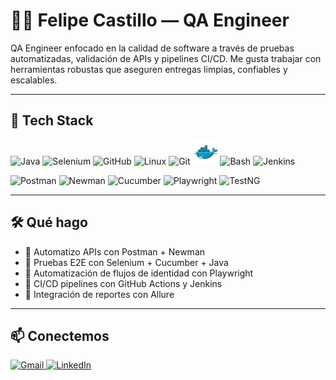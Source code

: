 # 👨‍💻 Felipe Castillo — QA Engineer

QA Engineer enfocado en la calidad de software a través de pruebas automatizadas, validación de APIs y pipelines CI/CD. Me gusta trabajar con herramientas robustas que aseguren entregas limpias, confiables y escalables.  

---

## 🧪 Tech Stack

<p align="left">
  <img src="https://cdn.jsdelivr.net/gh/devicons/devicon/icons/java/java-original.svg" alt="Java" width="40" height="40"/>
  <img src="https://cdn.jsdelivr.net/gh/devicons/devicon/icons/selenium/selenium-original.svg" alt="Selenium" width="40" height="40"/>
  <img src="https://cdn.jsdelivr.net/gh/devicons/devicon/icons/github/github-original.svg" alt="GitHub" width="40" height="40"/>
  <img src="https://cdn.jsdelivr.net/gh/devicons/devicon/icons/linux/linux-original.svg" alt="Linux" width="40" height="40"/>
  <img src="https://cdn.jsdelivr.net/gh/devicons/devicon/icons/git/git-original.svg" alt="Git" width="40" height="40"/>
  <img src="https://raw.githubusercontent.com/devicons/devicon/master/icons/docker/docker-original.svg" alt="Docker" width="40" height="40"/>
  <img src="https://cdn.jsdelivr.net/gh/devicons/devicon/icons/bash/bash-original.svg" alt="Bash" width="40" height="40"/>
  <img src="https://cdn.jsdelivr.net/gh/devicons/devicon/icons/jenkins/jenkins-original.svg" alt="Jenkins" width="40" height="40"/>
</p>

<p align="left">
  <img src="https://upload.wikimedia.org/wikipedia/commons/3/35/Postman_%28software%29.png" alt="Postman" width="40" height="40"/>
  <img src="https://avatars.githubusercontent.com/u/24919508?s=200&v=4" alt="Newman" width="40" height="40"/>
  <img src="https://cucumber.io/images/open-graph-logo.png" alt="Cucumber" width="40" height="40"/>
  <img src="https://playwright.dev/img/playwright-logo.svg" alt="Playwright" width="40" height="40"/>
  <img src="https://testng.org/doc/images/logo.png" alt="TestNG" width="40" height="40"/>
</p>

---

## 🛠️ Qué hago

- 🔹 Automatizo APIs con Postman + Newman  
- 🔹 Pruebas E2E con Selenium + Cucumber + Java  
- 🔹 Automatización de flujos de identidad con Playwright  
- 🔹 CI/CD pipelines con GitHub Actions y Jenkins  
- 🔹 Integración de reportes con Allure

---

## 📫 Conectemos

<p align="left">
  <a href="mailto:felipe.castillo.qa@gmail.com">
    <img src="https://img.shields.io/badge/Gmail-D14836?style=flat-square&logo=gmail&logoColor=white" alt="Gmail" />
  </a>
  <a href="https://www.linkedin.com/in/felipecastillopavez/">
    <img src="https://img.shields.io/badge/LinkedIn-0A66C2?style=flat-square&logo=linkedin&logoColor=white" alt="LinkedIn" />
  </a>
</p>
